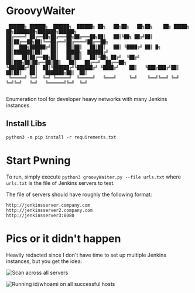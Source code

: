 # GroovyWaiter


```
 ██████╗ ██████╗  ██████╗  ██████╗ ██╗   ██╗██╗   ██╗██╗    ██╗ █████╗ ██╗████████╗███████╗██████╗
██╔════╝ ██╔══██╗██╔═══██╗██╔═══██╗██║   ██║╚██╗ ██╔╝██║    ██║██╔══██╗██║╚══██╔══╝██╔════╝██╔══██╗
██║  ███╗██████╔╝██║   ██║██║   ██║██║   ██║ ╚████╔╝ ██║ █╗ ██║███████║██║   ██║   █████╗  ██████╔╝
██║   ██║██╔══██╗██║   ██║██║   ██║╚██╗ ██╔╝  ╚██╔╝  ██║███╗██║██╔══██║██║   ██║   ██╔══╝  ██╔══██╗
╚██████╔╝██║  ██║╚██████╔╝╚██████╔╝ ╚████╔╝    ██║   ╚███╔███╔╝██║  ██║██║   ██║   ███████╗██║  ██║
 ╚═════╝ ╚═╝  ╚═╝ ╚═════╝  ╚═════╝   ╚═══╝     ╚═╝    ╚══╝╚══╝ ╚═╝  ╚═╝╚═╝   ╚═╝   ╚══════╝╚═╝  ╚═╝


```
Enumeration tool for developer heavy networks with many Jenkins instances


## Install Libs

`python3 -m pip install -r requirements.txt`


# Start Pwning

To run, simply execute `python3 groovyWaiter.py --file urls.txt` where `urls.txt` is the file of Jenkins servers to test.

The file of servers should have roughly the following format:

```
http://jenkinsserver.company.com
http://jenkinsserver2.company.com
http://jenkinsserver3:8080
```

# Pics or it didn't happen

Heavily redacted since I don't have time to set up multiple Jenkins instances, but you get the idea:

![Scan across all servers](/images/GroovyWaiter1.png)

![Running id/whoami on all successful hosts](/images/GroovyWaiter2.png)
